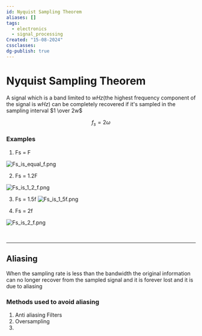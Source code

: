 ```yaml
---
id: Nyquist Sampling Theorem
aliases: []
tags:
  - electronics
  - signal_processing
Created: "15-08-2024"
cssclasses: 
dg-publish: true
---
```

# Nyquist Sampling Theorem

A signal which is a band limited to $w$_Hz_(the highest frequency component of the signal is $wHz$) can be completely recovered if it's sampled in the sampling interval $1 \over 2w$

$$
f_s = 2 \omega
$$

### Examples

1. Fs = F

![Fs_is_equal_f.png](assets/imgs/Fs_is_equal_f.png)

2. Fs = 1.2F

![Fs_is_1_2_f.png](assets/imgs/Fs_is_1_2_f.png)

3. Fs = 1.5f
   ![Fs_is_1_5f.png](assets/imgs/Fs_is_1_5f.png)

4. Fs = 2f

![Fs_is_2_f.png](assets/imgs/Fs_is_2_f.png)

</br>

---

## Aliasing 
When the sampling rate is less than the bandwidth the original information can no longer recover from the sampled signal and it is forever lost and it is due to aliasing

### Methods used to avoid aliasing
1. Anti aliasing Filters 
2. Oversampling 
3. 